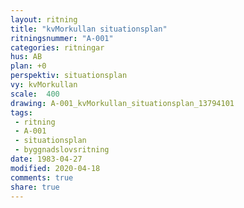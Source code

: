 ```yaml
---
layout: ritning
title: "kvMorkullan situationsplan"
ritningsnummer: "A-001"
categories: ritningar
hus: AB
plan: +0
perspektiv: situationsplan
vy: kvMorkullan
scale:  400
drawing: A-001_kvMorkullan_situationsplan_13794101
tags:
 - ritning
 - A-001
 - situationsplan
 - byggnadslovsritning
date: 1983-04-27
modified: 2020-04-18
comments: true
share: true
---
```

